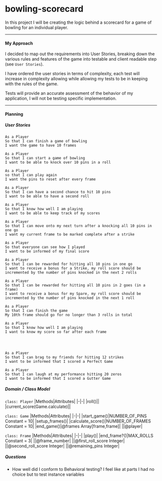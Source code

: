 # bowling-scorecard

In this project I will be creating the logic behind a scorecard for a game of bowling for an individual player.

---

#### My Approach

I decided to map out the requirements into User Stories, breaking down the various rules and features of the game into testable and client readable step (see `User Stories`).

I have ordered the user stories in terms of complexity, each test will increase in complexity allowing while allowing my tests to be in keeping with the rules of the game.

Tests will provide an accurate assessment of the behavior of my application, I will not be testing specific implementation.

---

#### Planning

##### User Stories

```
As a Player
So that I can finish a game of bowling
I want the game to have 10 frames

As a Player
So that I can start a game of bowling
I want to be able to knock over 10 pins in a roll

As a Player
so that I can play again
I want the pins to reset after every frame

As a Player
So that I can have a second chance to hit 10 pins
I want to be able to have a second roll

As a Player
So that I know how well I am playing
I want to be able to keep track of my scores

As a Player
So that I can move onto my next turn after a knocking all 10 pins in one go
I want my current frame to be marked complete after a strike

As a Player
So that everyone can see how I played
I want to be informed of my final score

As a Player
So that I can be rewarded for hitting all 10 pins in one go
I want to receive a bonus for a Strike, my roll score should be incremented by the number of pins knocked in the next 2 rolls

As a Player
So that I can be rewarded for hitting all 10 pins in 2 goes (in a frame)
I want to receive a bonus for my Spare, my roll score should be incremented by the number of pins knocked in the next 1 roll

As a Player
So that I can finish the game
My 10th frame should go for no longer than 3 rolls in total

As a Player
So that I know how well I am playing
I want to know my score so far after each frame

```

```



As a Player
So that I can brag to my friends for hitting 12 strikes
I want to be informed that I scored a Perfect Game

As a Player
So that I can laugh at my performance hitting 20 zeros
I want to be informed that I scored a Gutter Game
```

##### Domain / Class Model

`class: Player`
|Methods|Attributes|
|-|-|
|roll()||
|current_score(Game.calculate)||

`class: Game`
|Methods|Attributes|
|-|-|
|start_game()|NUMBER_OF_PINS Constant = 10|
|setup_frames()|
|calculate_score()|NUMBER_OF_FRAMES Constant = 10|
|end_game()|@frames Array[frame,frame]|
||@player|

`class: Frame`
|Methods|Attributes|
|-|-|
|play()|
|end_frame?()|MAX_ROLLS Constant = 3|
||@frame_number|
||@first_roll_score Integer|
||@second_roll_score Integer|
||@remaining_pins Integer|

##### Questions

- How well did I conform to Behavioral testing? I feel like at parts I had no choice but to test instance variables
